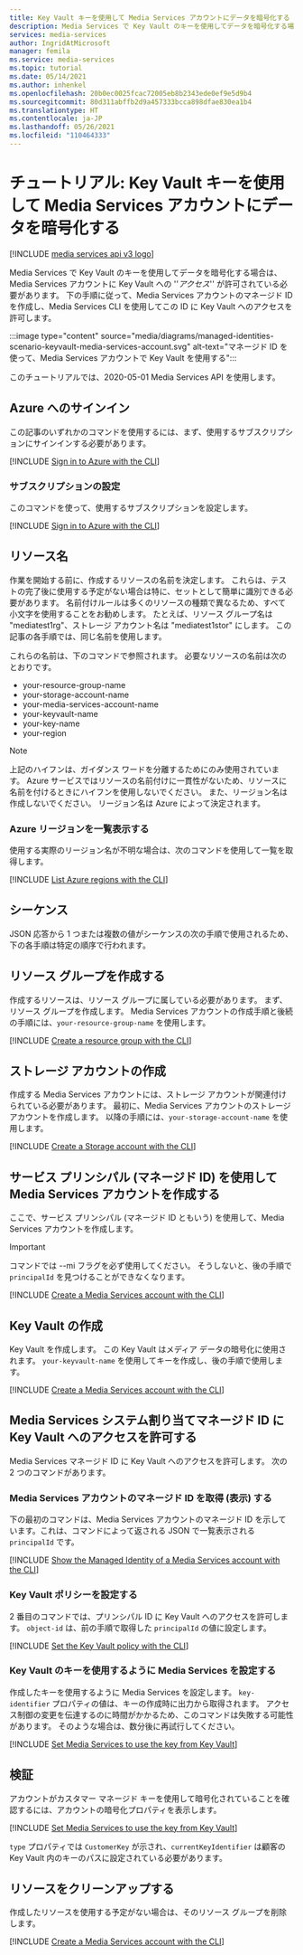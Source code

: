 ```yaml
---
title: Key Vault キーを使用して Media Services アカウントにデータを暗号化する
description: Media Services で Key Vault のキーを使用してデータを暗号化する場合は、Media Services アカウントに Key Vault への ''*アクセス*'' が許可されている必要があります。 下の手順に従って、Media Services アカウントのマネージド ID を作成し、Media Services CLI を使用してこの ID に Key Vault へのアクセスを許可します。
services: media-services
author: IngridAtMicrosoft
manager: femila
ms.service: media-services
ms.topic: tutorial
ms.date: 05/14/2021
ms.author: inhenkel
ms.openlocfilehash: 20b0ec0025fcac72005eb8b2343ede0ef9e5d9b4
ms.sourcegitcommit: 80d311abffb2d9a457333bcca898dfae830ea1b4
ms.translationtype: HT
ms.contentlocale: ja-JP
ms.lasthandoff: 05/26/2021
ms.locfileid: "110464333"
---
```

# <a name="tutorial-use-a-key-vault-key-to-encrypt-data-into-a-media-services-account"></a>チュートリアル: Key Vault キーを使用して Media Services アカウントにデータを暗号化する

[!INCLUDE [media services api v3 logo](./includes/v3-hr.md)]

Media Services で Key Vault のキーを使用してデータを暗号化する場合は、Media Services アカウントに Key Vault への ''*アクセス*'' が許可されている必要があります。 下の手順に従って、Media Services アカウントのマネージド ID を作成し、Media Services CLI を使用してこの ID に Key Vault へのアクセスを許可します。

:::image type="content" source="media/diagrams/managed-identities-scenario-keyvault-media-services-account.svg" alt-text="マネージド ID を使って、Media Services アカウントで Key Vault を使用する":::



このチュートリアルでは、2020-05-01 Media Services API を使用します。

## <a name="sign-in-to-azure"></a>Azure へのサインイン

この記事のいずれかのコマンドを使用するには、まず、使用するサブスクリプションにサインインする必要があります。

 [!INCLUDE [Sign in to Azure with the CLI](./includes/task-sign-in-azure-cli.md)]

### <a name="set-subscription"></a>サブスクリプションの設定

このコマンドを使って、使用するサブスクリプションを設定します。

[!INCLUDE [Sign in to Azure with the CLI](./includes/task-set-azure-subscription-cli.md)]

## <a name="resource-names"></a>リソース名

作業を開始する前に、作成するリソースの名前を決定します。  これらは、テストの完了後に使用する予定がない場合は特に、セットとして簡単に識別できる必要があります。 名前付けルールは多くのリソースの種類で異なるため、すべて小文字を使用することをお勧めします。 たとえば、リソース グループ名は "mediatest1rg"、ストレージ アカウント名は "mediatest1stor" にします。 この記事の各手順では、同じ名前を使用します。

これらの名前は、下のコマンドで参照されます。  必要なリソースの名前は次のとおりです。

- your-resource-group-name
- your-storage-account-name
- your-media-services-account-name
- your-keyvault-name
- your-key-name
- your-region

> [!NOTE]
> 上記のハイフンは、ガイダンス ワードを分離するためにのみ使用されています。 Azure サービスではリソースの名前付けに一貫性がないため、リソースに名前を付けるときにハイフンを使用しないでください。
> また、リージョン名は作成しないでください。  リージョン名は Azure によって決定されます。

### <a name="list-azure-regions"></a>Azure リージョンを一覧表示する

使用する実際のリージョン名が不明な場合は、次のコマンドを使用して一覧を取得します。

[!INCLUDE [List Azure regions with the CLI](./includes/task-list-azure-regions-cli.md)]

## <a name="sequence"></a>シーケンス

JSON 応答から 1 つまたは複数の値がシーケンスの次の手順で使用されるため、下の各手順は特定の順序で行われます。

## <a name="create-a-resource-group"></a>リソース グループを作成する

作成するリソースは、リソース グループに属している必要があります。 まず、リソース グループを作成します。 Media Services アカウントの作成手順と後続の手順には、`your-resource-group-name` を使用します。

[!INCLUDE [Create a resource group with the CLI](./includes/task-create-resource-group-cli.md)]

## <a name="create-a-storage-account"></a>ストレージ アカウントの作成

作成する Media Services アカウントには、ストレージ アカウントが関連付けられている必要があります。 最初に、Media Services アカウントのストレージ アカウントを作成します。 以降の手順には、`your-storage-account-name` を使用します。

[!INCLUDE [Create a Storage account with the CLI](./includes/task-create-storage-account-cli.md)]

## <a name="create-a-media-services-account-with-a-service-principal-managed-identity"></a>サービス プリンシパル (マネージド ID) を使用して Media Services アカウントを作成する

ここで、サービス プリンシパル (マネージド ID ともいう) を使用して、Media Services アカウントを作成します。

> [!IMPORTANT]
> コマンドでは --mi フラグを必ず使用してください。  そうしないと、後の手順で `principalId` を見つけることができなくなります。

[!INCLUDE [Create a Media Services account with the CLI](./includes/task-create-media-services-account-managed-identity-cli.md)]

## <a name="create-a-key-vault"></a>Key Vault の作成

Key Vault を作成します。  この Key Vault はメディア データの暗号化に使用されます。 `your-keyvault-name` を使用してキーを作成し、後の手順で使用します。

[!INCLUDE [Create a Media Services account with the CLI](./includes/task-create-key-vault-cli.md)]

## <a name="grant-the-media-services-system-assigned-managed-identity-access-to-the-key-vault"></a>Media Services システム割り当てマネージド ID に Key Vault へのアクセスを許可する

Media Services マネージド ID に Key Vault へのアクセスを許可します。 次の 2 つのコマンドがあります。

### <a name="get-show-the-managed-identity-of-the-media-services-account"></a>Media Services アカウントのマネージド ID を取得 (表示) する

下の最初のコマンドは、Media Services アカウントのマネージド ID を示しています。これは、コマンドによって返される JSON で一覧表示される `principalId` です。

[!INCLUDE [Show the Managed Identity of a Media Services account with the CLI](./includes/task-show-account-managed-identity-cli.md)]

### <a name="set-the-key-vault-policy"></a>Key Vault ポリシーを設定する

2 番目のコマンドでは、プリンシパル ID に Key Vault へのアクセスを許可します。 `object-id` は、前の手順で取得した `principalId` の値に設定します。

[!INCLUDE [Set the Key Vault policy with the CLI](./includes/task-set-key-vault-policy-cli.md)]

### <a name="set-media-services-to-use-the-key-from-key-vault"></a>Key Vault のキーを使用するように Media Services を設定する

作成したキーを使用するように Media Services を設定します。 `key-identifier` プロパティの値は、キーの作成時に出力から取得されます。 アクセス制御の変更を伝達するのに時間がかかるため、このコマンドは失敗する可能性があります。 そのような場合は、数分後に再試行してください。

[!INCLUDE [Set Media Services to use the key from Key Vault](./includes/task-set-encryption-cli.md)]

## <a name="validation"></a>検証

アカウントがカスタマー マネージド キーを使用して暗号化されていることを確認するには、アカウントの暗号化プロパティを表示します。

[!INCLUDE [Set Media Services to use the key from Key Vault](./includes/task-show-account-encryption-cli.md)]

`type` プロパティでは `CustomerKey` が示され、`currentKeyIdentifier` は顧客の Key Vault 内のキーのパスに設定されている必要があります。

## <a name="clean-up-resources"></a>リソースをクリーンアップする

作成したリソースを使用する予定がない場合は、そのリソース グループを削除します。

[!INCLUDE [Create a Media Services account with the CLI](./includes/clean-up-resources-cli.md)]
